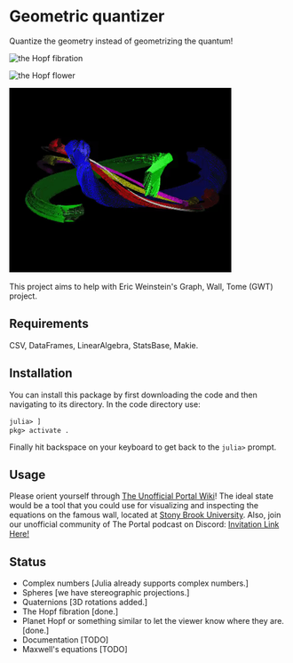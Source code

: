 # Geometric quantizer
Quantize the geometry instead of geometrizing the quantum!

![the Hopf fibration](londontsai.gif "The Hopf fibration inspired by one of the London Tsai's prints")

![the Hopf flower](flower.gif "The Hopf flower")

![the Hopf planet](planet.gif "The Hopf planet")

This project aims to help with Eric Weinstein's Graph, Wall, Tome (GWT) project.

## Requirements
CSV,
DataFrames,
LinearAlgebra,
StatsBase,
Makie.

## Installation
You can install this package by first downloading the code and then navigating to its directory.
In the code directory use:

```julia-repl
julia> ]
pkg> activate .
```

Finally hit backspace on your keyboard to get back to the `julia>` prompt.

## Usage
Please orient yourself through [The Unofficial Portal Wiki](https://theportal.wiki/wiki/Graph,_Wall,_Tome)! The ideal state would be a tool that you could use for visualizing and inspecting the equations on the famous wall, located at [Stony Brook University](http://www.math.stonybrook.edu/~tony/scgp/wall-story/wall-story.html). Also, join our unofficial community of The Portal podcast on Discord: [Invitation Link Here!](https://discord.gg/U8QQFc2)

## Status
- Complex numbers [Julia already supports complex numbers.]
- Spheres [we have stereographic projections.]
- Quaternions [3D rotations added.]
- The Hopf fibration [done.]
- Planet Hopf or something similar to let the viewer know where they are. [done.]
- Documentation [TODO]
- Maxwell's equations [TODO]
